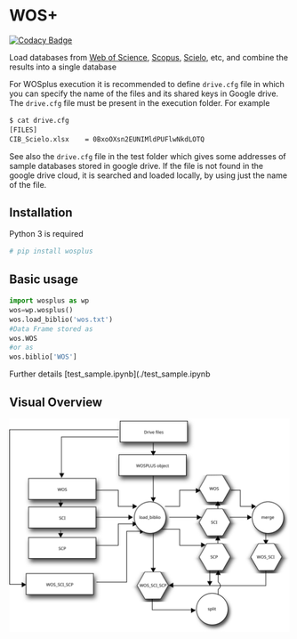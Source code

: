 # WOS+

[![Codacy Badge](https://api.codacy.com/project/badge/Grade/e9e840f8451e4894884c70a6759ff3a6)](https://www.codacy.com/app/restrepo/WOSplus?utm_source=github.com&amp;utm_medium=referral&amp;utm_content=restrepo/WOSplus&amp;utm_campaign=Badge_Grade) 

Load databases from [Web of Science](https://www.webofknowledge.com), [Scopus](https://www.scopus.com), [Scielo](https://www.webofknowledge.com), etc, and combine the results into a single database

For WOSplus execution it is recommended to define `drive.cfg` file in which you can specify the name of the files and its shared keys in Google drive. The `drive.cfg` file must be present in the execution folder. For example
``` bash
$ cat drive.cfg
[FILES]
CIB_Scielo.xlsx    = 0BxoOXsn2EUNIMldPUFlwNkdLOTQ
```
See also the `drive.cfg` file in the test folder which gives some addresses of sample databases stored in google drive. If the file is not found in the google drive cloud, it is searched and loaded locally, by using just the name of the file.
## Installation
Python 3 is required
``` bash
# pip install wosplus
```

## Basic usage
```python
import wosplus as wp
wos=wp.wosplus() 
wos.load_biblio('wos.txt')
#Data Frame stored as
wos.WOS
#or as
wos.biblio['WOS']
```
Further details [test_sample.ipynb](./test_sample.ipynb

<!-- mv diagram to http://interactive.blockdiag.com and links as in https://github.com/jupyter/docker-stacks -->

## Visual Overview
![design](./internal/inherit-diagram.svg)
